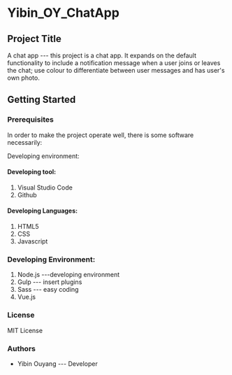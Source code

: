 # Yibin_OY_ChatApp
## Project Title

A chat app --- this project is a chat app. It expands on the default functionality to include a notification message when a user joins or leaves the chat; use colour to differentiate between user messages and has user's own photo.

## Getting Started

### Prerequisites

In order to make the project operate well, there is some software necessarily:

Developing environment:

#### Developing tool:
1. Visual Studio Code
2. Github

#### Developing Languages:
1. HTML5
2. CSS
3. Javascript

### Developing Environment:
1. Node.js ---developing environment
2. Gulp --- insert plugins
3. Sass --- easy coding
4. Vue.js

### License
MIT License

### Authors 
* Yibin Ouyang --- Developer
